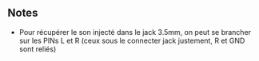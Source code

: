 ## Notes
- Pour récupérer le son injecté dans le jack 3.5mm, on peut se brancher sur les PINs L et R (ceux sous le connecter jack justement, R et GND sont reliés)

